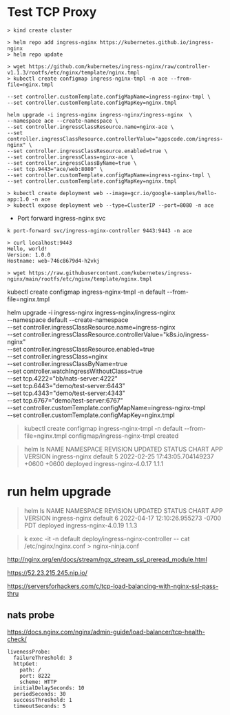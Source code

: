# Test TCP Proxy

```
> kind create cluster
```

```
> helm repo add ingress-nginx https://kubernetes.github.io/ingress-nginx
> helm repo update
```

```
> wget https://github.com/kubernetes/ingress-nginx/raw/controller-v1.1.3/rootfs/etc/nginx/template/nginx.tmpl
> kubectl create configmap ingress-nginx-tmpl -n ace --from-file=nginx.tmpl

--set controller.customTemplate.configMapName=ingress-nginx-tmpl \
--set controller.customTemplate.configMapKey=nginx.tmpl
```

```
helm upgrade -i ingress-nginx ingress-nginx/ingress-nginx  \
--namespace ace --create-namespace \
--set controller.ingressClassResource.name=nginx-ace \
--set controller.ingressClassResource.controllerValue="appscode.com/ingress-nginx" \
--set controller.ingressClassResource.enabled=true \
--set controller.ingressClass=nginx-ace \
--set controller.ingressClassByName=true \
--set tcp.9443="ace/web:8080" \
--set controller.customTemplate.configMapName=ingress-nginx-tmpl \
--set controller.customTemplate.configMapKey=nginx.tmpl
```


```
> kubectl create deployment web --image=gcr.io/google-samples/hello-app:1.0 -n ace
> kubectl expose deployment web --type=ClusterIP --port=8080 -n ace
```

- Port forward ingress-nginx svc

```
k port-forward svc/ingress-nginx-controller 9443:9443 -n ace
```

```
> curl localhost:9443
Hello, world!
Version: 1.0.0
Hostname: web-746c8679d4-h2vkj
```



```
> wget https://raw.githubusercontent.com/kubernetes/ingress-nginx/main/rootfs/etc/nginx/template/nginx.tmpl

```



kubectl create configmap ingress-nginx-tmpl -n default --from-file=nginx.tmpl

helm upgrade -i ingress-nginx ingress-nginx/ingress-nginx  \
--namespace default --create-namespace \
--set controller.ingressClassResource.name=ingress-nginx \
--set controller.ingressClassResource.controllerValue="k8s.io/ingress-nginx" \
--set controller.ingressClassResource.enabled=true \
--set controller.ingressClass=nginx \
--set controller.ingressClassByName=true \
--set controller.watchIngressWithoutClass=true \
--set tcp.4222="bb/nats-server:4222" \
--set tcp.6443="demo/test-server:6443" \
--set tcp.4343="demo/test-server:4343" \
--set tcp.6767="demo/test-server:6767" \
--set controller.customTemplate.configMapName=ingress-nginx-tmpl \
--set controller.customTemplate.configMapKey=nginx.tmpl




> kubectl create configmap ingress-nginx-tmpl -n default --from-file=nginx.tmpl
configmap/ingress-nginx-tmpl created

> helm ls
NAME         	NAMESPACE	REVISION	UPDATED                                  	STATUS  	CHART               	APP VERSION
ingress-nginx	default  	5       	2022-02-25 17:43:05.704149237 +0600 +0600	deployed	ingress-nginx-4.0.17	1.1.1

# run helm upgrade

> helm ls
NAME         	NAMESPACE	REVISION	UPDATED                             	STATUS  	CHART               	APP VERSION
ingress-nginx	default  	6       	2022-04-17 12:10:26.955273 -0700 PDT	deployed	ingress-nginx-4.0.19	1.1.3



> k exec -it -n default deploy/ingress-nginx-controller -- cat /etc/nginx/nginx.conf > nginx-ninja.conf


http://nginx.org/en/docs/stream/ngx_stream_ssl_preread_module.html

https://52.23.215.245.nip.io/

https://serversforhackers.com/c/tcp-load-balancing-with-nginx-ssl-pass-thru


## nats probe

https://docs.nginx.com/nginx/admin-guide/load-balancer/tcp-health-check/

    livenessProbe:
      failureThreshold: 3
      httpGet:
        path: /
        port: 8222
        scheme: HTTP
      initialDelaySeconds: 10
      periodSeconds: 30
      successThreshold: 1
      timeoutSeconds: 5

